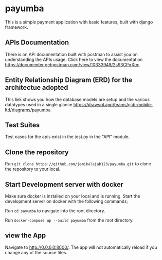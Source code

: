# payumba
This is a simple payment application with basic features, built with django framework.
## APIs Documentation
There is an API documentation built with postman to assist you on understanding the APIs usage. Click here to view the documentation https://documenter.getpostman.com/view/10333949/2s93CPqXtm

## Entity Relationship Diagram (ERD) for the architectue adopted
This link shows you how the database models are setup and the various datatypes used in a single glance https://drawsql.app/teams/gidi-mobile-ltd/diagrams/payumba

## Test Suites
Test cases for the apis exist in the test.py in the "API" module.

## Clone the repository
Run `git clone https://github.com/jemikalajah123/payumba.git` to clone the repository to your local.

## Start Development server with docker
Make sure docker is installed on your local and is running.
Start the development server on docker with the following commands;

Run `cd payumba` to navigate into the root directory.

Run `docker-compose up --build payumba` from the root directory.

## view the App
Navigate to http://0.0.0.0:8000/. The app will not automatically reload if you change any of the source files.

